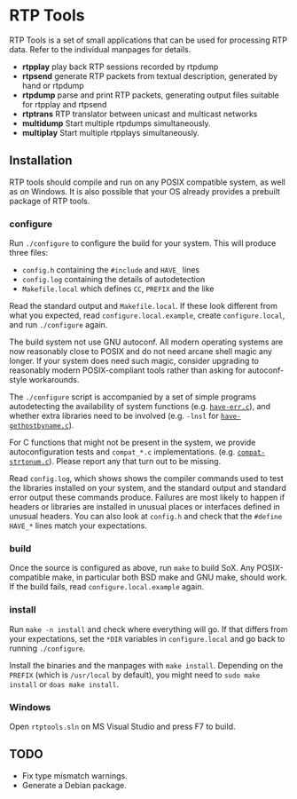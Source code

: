 # RTP Tools

RTP Tools is a set of small applications
that can be used for processing RTP data.
Refer to the individual manpages for details.

* **rtpplay**
	play back RTP sessions recorded by rtpdump
* **rtpsend**
	generate RTP packets from textual description,
	generated by hand or rtpdump
* **rtpdump**
	parse and print RTP packets,
	generating output files suitable for rtpplay and rtpsend
* **rtptrans**
	RTP translator between unicast and multicast networks
* **multidump**
	Start multiple rtpdumps simultaneously.
* **multiplay**
	Start multiple rtpplays simultaneously.

## Installation

RTP tools should compile and run on any POSIX compatible system,
as well as on Windows. It is also possible that your OS already
provides a prebuilt package of RTP tools.

### configure

Run `./configure` to configure the build for your system.
This will produce three files:

* `config.h` containing the `#include` and `HAVE_` lines
* `config.log` containing the details of autodetection
* `Makefile.local` which defines `CC`, `PREFIX` and the like

Read the standard output and `Makefile.local`.
If these look different from what you expected,
read `configure.local.example`, create `configure.local`,
and run `./configure` again.

The build system not use GNU autoconf. All modern operating systems
are now reasonably close to POSIX and do not need arcane shell magic
any longer. If your system does need such magic, consider upgrading
to reasonably modern POSIX-compliant tools rather than asking for
autoconf-style workarounds.

The `./configure` script is accompanied by a set of simple programs
autodetecting the availability of system functions
(e.g. [`have-err.c`](have-err.c)), and whether extra libraries need to be
involved (e.g. `-lnsl` for [`have-gethostbyname.c`](have-gethostbyname.c)).

For C functions that might not be present in the system,
we provide autoconfiguration tests and `compat_*.c` implementations.
(e.g. [`compat-strtonum.c`](compat-strtonum.c)).
Please report any that turn out to be missing.

Read `config.log`, which shows shows the compiler commands used
to test the libraries installed on your system, and the standard
output and standard error output these commands produce.
Failures are most likely to happen if headers or libraries
are installed in unusual places or interfaces defined
in unusual headers. You can also look at `config.h` and
check that the `#define HAVE_*` lines match your expectations.

### build

Once the source is configured as above, run `make` to build SoX.
Any POSIX-compatible make, in particular both BSD make and GNU make,
should work. If the build fails, read `configure.local.example` again.

### install

Run `make -n install` and check where everything will go.
If that differs from your expectations, set the `*DIR` variables
in `configure.local` and go back to running `./configure`.

Install the binaries and the manpages with `make install`.
Depending on the `PREFIX` (which is `/usr/local` by default),
you might need to `sudo make install` or `doas make install`.

### Windows

Open `rtptools.sln` on MS Visual Studio and press F7 to build.

## TODO

* Fix type mismatch warnings.
* Generate a Debian package.
